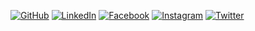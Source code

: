 <img style=center />

<p style=display:center>
<a href="https://github.com/sisodiya2421"><img src="https://img.icons8.com/bubbles/50/000000/github.png" alt="GitHub"/></a>
<a href="https://www.linkedin.com/in/umerovJavokhir/"><img src="https://img.icons8.com/bubbles/50/000000/linkedin.png" alt="LinkedIn"/></a>
<a href="https://www.facebook.com/maks.klaus/"><img src="https://img.icons8.com/bubbles/50/000000/facebook-new.png" alt="Facebook"/></a>
<a href="https://www.instagram.com/maks.klaus9/"><img src="https://img.icons8.com/bubbles/50/000000/instagram.png" alt="Instagram"/></a>
<a href="https://twitter.com/klugger11"><img src="https://img.icons8.com/bubbles/50/000000/twitter.png" alt="Twitter"/></a>
</p>




